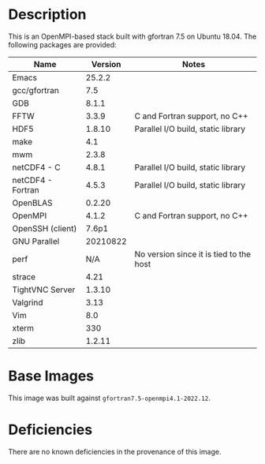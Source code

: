 # Description
This is an OpenMPI-based stack built with gfortran 7.5 on Ubuntu 18.04.  The
following packages are provided:

| Name | Version | Notes |
| --- | --- | --- |
| Emacs | 25.2.2 | |
| gcc/gfortran | 7.5 | |
| GDB | 8.1.1 | |
| FFTW | 3.3.9 | C and Fortran support, no C++ |
| HDF5 | 1.8.10 | Parallel I/O build, static library |
| make | 4.1 | |
| mwm | 2.3.8 | |
| netCDF4 - C | 4.8.1 | Parallel I/O build, static library |
| netCDF4 - Fortran | 4.5.3 | Parallel I/O build, static library |
| OpenBLAS | 0.2.20 | |
| OpenMPI | 4.1.2 | C and Fortran support, no C++ |
| OpenSSH (client) | 7.6p1 | |
| GNU Parallel | 20210822 | |
| perf | N/A | No version since it is tied to the host |
| strace | 4.21 | |
| TightVNC Server | 1.3.10 | |
| Valgrind | 3.13 | |
| Vim | 8.0 | |
| xterm | 330 | |
| zlib | 1.2.11 | |

# Base Images
This image was built against `gfortran7.5-openmpi4.1-2022.12`.

# Deficiencies
There are no known deficiencies in the provenance of this image.
